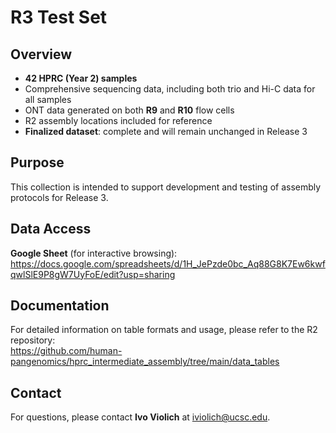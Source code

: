 # R3 Test Set

## Overview
- **42 HPRC (Year 2) samples**  
- Comprehensive sequencing data, including both trio and Hi-C data for all samples  
- ONT data generated on both **R9** and **R10** flow cells  
- R2 assembly locations included for reference  
- **Finalized dataset**: complete and will remain unchanged in Release 3

## Purpose
This collection is intended to support development and testing of assembly protocols for Release 3.

## Data Access
**Google Sheet** (for interactive browsing):  
https://docs.google.com/spreadsheets/d/1H_JePzde0bc_Aq88G8K7Ew6kwfqwlSlE9P8gW7UyFoE/edit?usp=sharing

## Documentation
For detailed information on table formats and usage, please refer to the R2 repository:  
https://github.com/human-pangenomics/hprc_intermediate_assembly/tree/main/data_tables

## Contact
For questions, please contact **Ivo Violich** at iviolich@ucsc.edu.  
